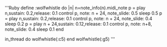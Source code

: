 '''Ruby
define :wolfwhistle do |n|
  n=note_info(n).midi_note
  p = play n,sustain: 0.2,release: 0.1
  control p, note: n + 24, note_slide: 0.5
  sleep 0.5
  p = play n,sustain: 0.2,release: 0.1
  control p, note: n + 24, note_slide: 0.4
  sleep 0.2
  p = play n + 24,sustain: 0.12,release: 0.1
  control p, note: n+8, note_slide: 0.4
  sleep 0.1
end

in_thread do
  wolfwhistle(:c5)
end
wolfwhistle(:g5)
'''
